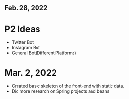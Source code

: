 ## Feb. 28, 2022

# P2 Ideas

- Twitter Bot
- Instagram Bot
- General Bot(Different Platforms)

# Mar. 2, 2022
-  Created basic skeleton of the front-end with static data.
-  Did more research on Spring projects and beans

